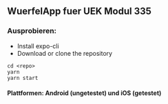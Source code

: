 ## WuerfelApp fuer UEK Modul 335 

### Ausprobieren:

- Install expo-cli
- Download or clone the repository

```
cd <repo>
yarn
yarn start
```

#### Plattformen: Android (ungetestet) und iOS (getestet) 
